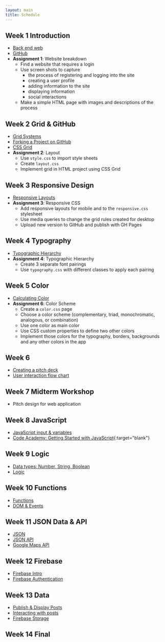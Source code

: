 ```yaml
---
layout: main
title: Schedule
---
```


## Week 1 **Introduction**
- [Back end web](notes/backend)
- [GitHub](notes/github/client)
- **Assignment 1**: Website breakdown
	- Find a website that requires a login
	- Use screen shots to capture 
		- the process of registering and logging into the site
		- creating a user profile
		- adding information to the site
		- displaying information
		- social interactions
	- Make a simple HTML page with images and descriptions of the process

## Week 2 **Grid & GitHub**
- [Grid Systems](notes/grid/)
- [Forking a Project on GitHub](notes/git/fork)
- [CSS Grid](notes/grid/css/)
- **Assignment 2**: Layout
	- Use `style.css` to import style sheets
	- Create `layout.css`
	- Implement grid in HTML project using CSS Grid

## Week 3 **Responsive Design**
- [Responsive Layouts](notes/responsive/)
- **Assignment 3**: Responsive CSS
	- Add responsive layouts for mobile and to the `responsive.css` stylesheet
	- Use media queries to change the grid rules created for desktop
	- Upload new version to GitHub and publish with GH Pages

## Week 4 **Typography**
- [Typographic Hierarchy](notes/typography/)
- **Assignment 4**: Typographic Hierarchy
	- Create 3 separate font pairings
	- Use `typography.css` with different classes to apply each pairing

## Week 5 **Color**
- [Calculating Color](notes/color/) <!-- figure out how to refactor this -->
- **Assignment 6**: Color Scheme
	- Create a `color.css` page
	- Choose a color scheme (complementary, triad, monochromatic, analogous, or combination)
	- Use one color as main color
	- Use CSS custom properties to define two other colors
	- Implement those colors for the typography, borders, backgrounds and any other colors in the app

## Week 6
- [Creating a pitch deck](notes/pitch/)
- [User interaction flow chart](notes/ui/)

## Week 7 **Midterm Workshop**
- Pitch design for web application

## Week 8 **JavaScript**
- [JavaScript input & variables](notes/javascript/input/)
- [Code Academy: Getting Started with JavaScript](https://www.codecademy.com/courses/getting-started-v2/0/1){:target="blank"}

## Week 9 **Logic**
- [Data types: Number, String, Boolean](notes/data_types)
- [Logic](notes/logic/)

## Week 10 **Functions**
- [Functions](notes/javascript/functions/)
- [DOM & Events](notes/javascript/events)

## Week 11 **JSON Data & API**
- [JSON](notes/javascript/json)
- [JSON API](notes/javascript/json_api/)
- [Google Maps API](notes/javascript/google_maps/)

## Week 12 **Firebase**
- [Firebase Intro](notes/firebase/intro)
- [Firebase Authentication](notes/firebase/auth)

## Week 13 **Data**
- [Publish & Display Posts](notes/firebase/post)
- [Interacting with posts](notes/firebase/likes)
- [Firebase Storage](notes/firebase/storage)

## Week 14 **Final**


<!-- 

	other topics
- debugging

2019 redo
- local server
	- Terminal - cd Desktop/mmp350 - python -m SimpleHTTPServer 8000
	- editor.p5js.org ?? - need to understand file stuff on computer
	- firefox?? 

urls
- mmp, bmcc, mm.p, 
- mmp.pizza 9.99 (69.99)
- mmp.ninja 9.99 (24.99)
- mmp.computer 19.99 (39.99)
- mmp.codes 9.99 (69.99)

edit pad
- http://scratchpad.io/ - live code editing - in class collaborations?
- https://firebase.googleblog.com/2013/04/announcing-firepad-our-open-source.html

- new stuff
	- github desktop client no terminal
	- fork html projects for assignments
	- no brackets
	

http://www.scholastic.com/samsungacademy/downloads/SS4_IP_TeacherGuide.pdf
https://piktochart.com/blog/startup-pitch-decks-what-you-can-learn/ // safari
https://slidebean.com/blog/startups/pitch-deck-examples
pitch
- intro/one liner
- audience
- problem
- solution
- mock up
- flow chart

firebase stuff
https://firebase.google.com/docs/database/web/lists-of-data#reading_and_writing_lists
https://firebase.googleblog.com/2014/04/best-practices-arrays-in-firebase.html
https://stackoverflow.com/questions/45527780/node-js-iterate-through-nested-firebase-json-tree
http://shiffman.net/a2z/firebase/

midterm/final options
pitch a backend site -> build the backend site
design wireframes -> use class example


http://350spring14.blogs.peopleio.net/category/assignment/
 -->